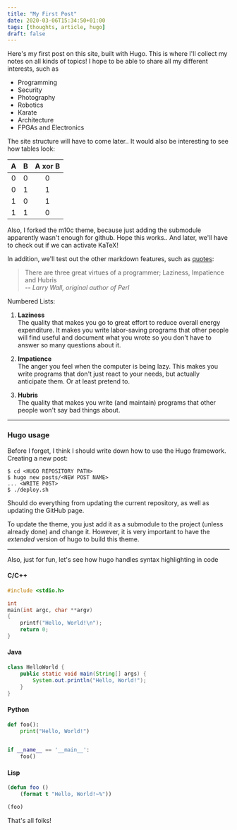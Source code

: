 ```yaml
---
title: "My First Post"
date: 2020-03-06T15:34:50+01:00
tags: [thoughts, article, hugo]
draft: false
---
```

Here's my first post on this site, built with Hugo.
This is where I'll collect my notes on all kinds of topics! I hope to be able to share all my different interests, such as

 - Programming
 - Security
 - Photography
 - Robotics
 - Karate
 - Architecture
 - FPGAs and Electronics

The site structure will have to come later..
It would also be interesting to see how tables look:

|  A  |  B  | A xor B |
|:---:|:---:|:-------:|
|  0  |  0  |    0    |
|  0  |  1  |    1    |
|  1  |  0  |    1    |
|  1  |  1  |    0    |

Also, I forked the m10c theme, because just adding the submodule apparently wasn't enough for github. Hope this works..
And later, we'll have to check out if we can activate KaTeX!

In addition, we'll test out the other markdown features, such as [quotes][1]:

> There are three great virtues of a programmer; Laziness, Impatience and Hubris  
> *-- Larry Wall, original author of Perl*

Numbered Lists:

1. **Laziness**   
   The quality that makes you go to great effort to reduce overall energy expenditure. It makes you
   write labor-saving programs that other people will find useful and document what you wrote so you
   don't have to answer so many questions about it.

2. **Impatience**  
   The anger you feel when the computer is being lazy. This makes you write programs that don't just
   react to your needs, but actually anticipate them. Or at least pretend to.

3. **Hubris**  
   The quality that makes you write (and maintain) programs that other people won't say bad things
   about.

-----------------------------------------------------------------------------

### Hugo usage
Before I forget, I think I should write down how to use the Hugo framework.
Creating a new post:
```
$ cd <HUGO REPOSITORY PATH>
$ hugo new posts/<NEW POST NAME>
... <WRITE POST>
$ ./deploy.sh
```
Should do everything from updating the current repository, as well as updating the GitHub page.

To update the theme, you just add it as a submodule to the project (unless already done) and change it.
However, it is very important to have the *extended* version of hugo to build this theme.

------------------------------------------------------------------------------

Also, just for fun, let's see how hugo handles syntax highlighting in code

#### C/C++
```c
#include <stdio.h>

int
main(int argc, char **argv) 
{
    printf("Hello, World!\n");
    return 0;
}
```
#### Java
```java
class HelloWorld {
    public static void main(String[] args) {
        System.out.println("Hello, World!");
    }
}
```
#### Python
```python
def foo():
    print("Hello, World!")


if __name__ == '__main__':
    foo()
```
#### Lisp
```lisp
(defun foo ()
    (format t "Hello, World!~%"))

(foo)
```

That's all folks!

[1]: http://threevirtues.com/

